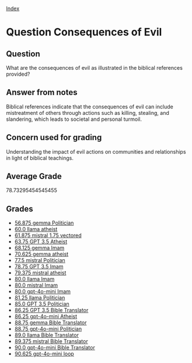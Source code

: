 
[Index](../../index.md)
# Question Consequences of Evil
## Question
What are the consequences of evil as illustrated in the biblical references provided?

## Answer from notes
Biblical references indicate that the consequences of evil can include mistreatment of others through actions such as killing, stealing, and slandering, which leads to societal and personal turmoil.

## Concern used for grading
Understanding the impact of evil actions on communities and relationships in light of biblical teachings.

## Average Grade
78.73295454545455

## Grades
 * [56.875 gemma Politician](../answers/gemma_Politician/Consequences_of_Evil.md)
 * [60.0 llama atheist](../answers/llama_atheist/Consequences_of_Evil.md)
 * [61.875 mistral 1.75 vectored](../answers/mistral_1.75_vectored/Consequences_of_Evil.md)
 * [63.75 GPT 3.5 Atheist](../answers/GPT_3.5_Atheist/Consequences_of_Evil.md)
 * [68.125 gemma Imam](../answers/gemma_Imam/Consequences_of_Evil.md)
 * [70.625 gemma atheist](../answers/gemma_atheist/Consequences_of_Evil.md)
 * [77.5 mistral Politician](../answers/mistral_Politician/Consequences_of_Evil.md)
 * [78.75 GPT 3.5 Imam](../answers/GPT_3.5_Imam/Consequences_of_Evil.md)
 * [79.375 mistral atheist](../answers/mistral_atheist/Consequences_of_Evil.md)
 * [80.0 llama Imam](../answers/llama_Imam/Consequences_of_Evil.md)
 * [80.0 mistral Imam](../answers/mistral_Imam/Consequences_of_Evil.md)
 * [80.0 gpt-4o-mini Imam](../answers/gpt-4o-mini_Imam/Consequences_of_Evil.md)
 * [81.25 llama Politician](../answers/llama_Politician/Consequences_of_Evil.md)
 * [85.0 GPT 3.5 Politician](../answers/GPT_3.5_Politician/Consequences_of_Evil.md)
 * [86.25 GPT 3.5 Bible Translator](../answers/GPT_3.5_Bible_Translator/Consequences_of_Evil.md)
 * [86.25 gpt-4o-mini Atheist](../answers/gpt-4o-mini_Atheist/Consequences_of_Evil.md)
 * [88.75 gemma Bible Translator](../answers/gemma_Bible_Translator/Consequences_of_Evil.md)
 * [88.75 gpt-4o-mini Politician](../answers/gpt-4o-mini_Politician/Consequences_of_Evil.md)
 * [89.0 llama Bible Translator](../answers/llama_Bible_Translator/Consequences_of_Evil.md)
 * [89.375 mistral Bible Translator](../answers/mistral_Bible_Translator/Consequences_of_Evil.md)
 * [90.0 gpt-4o-mini Bible Translator](../answers/gpt-4o-mini_Bible_Translator/Consequences_of_Evil.md)
 * [90.625 gpt-4o-mini loop](../answers/gpt-4o-mini_loop/Consequences_of_Evil.md)

